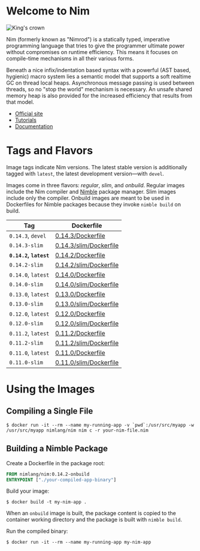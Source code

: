 # Welcome to Nim

![King's crown](https://raw.githubusercontent.com/nim-lang/assets/master/Art/logo-withBackground.png)

Nim (formerly known as "Nimrod") is a statically typed, imperative programming language that tries to give the programmer ultimate power without compromises on runtime efficiency. This means it focuses on compile-time mechanisms in all their various forms.

Beneath a nice infix/indentation based syntax with a powerful (AST based, hygienic) macro system lies a semantic model that supports a soft realtime GC on thread local heaps. Asynchronous message passing is used between threads, so no "stop the world" mechanism is necessary. An unsafe shared memory heap is also provided for the increased efficiency that results from that model.

- [Official site](http://nim-lang.org)
- [Tutorials](http://nim-lang.org/learn.html)
- [Documentation](http://nim-lang.org/documentation.html)

# Tags and Flavors

Image tags indicate Nim versions. The latest stable version is additionally tagged with `latest`, the latest development version—with `devel`.

Images come in three flavors: *regular*, *slim*, and *onbuild*. Regular images include the Nim compiler and [Nimble](https://github.com/nim-lang/nimble) package manager. Slim images include only the compiler. Onbuild images are meant to be used in Dockerfiles for Nimble packages because they invoke `nimble build` on build.

| Tag                    | Dockerfile                                                                                      |
| ---------------------- | ----------------------------------------------------------------------------------------------- |
| `0.14.3`, `devel`      | [0.14.3/Dockerfile](https://github.com/moigagoo/nimage/blob/master/0.14.3/Dockerfile)           |
| `0.14.3-slim`          | [0.14.3/slim/Dockerfile](https://github.com/moigagoo/nimage/blob/master/0.14.3/slim/Dockerfile) |
| **`0.14.2`, `latest`** | [0.14.2/Dockerfile](https://github.com/moigagoo/nimage/blob/master/0.14.2/Dockerfile)           |
| `0.14.2-slim`          | [0.14.2/slim/Dockerfile](https://github.com/moigagoo/nimage/blob/master/0.14.2/slim/Dockerfile) |
| `0.14.0`, `latest`     | [0.14.0/Dockerfile](https://github.com/moigagoo/nimage/blob/master/0.14.0/Dockerfile)           |
| `0.14.0-slim`          | [0.14.0/slim/Dockerfile](https://github.com/moigagoo/nimage/blob/master/0.14.0/slim/Dockerfile) |
| `0.13.0`, `latest`     | [0.13.0/Dockerfile](https://github.com/moigagoo/nimage/blob/master/0.13.0/Dockerfile)           |
| `0.13.0-slim`          | [0.13.0/slim/Dockerfile](https://github.com/moigagoo/nimage/blob/master/0.13.0/slim/Dockerfile) |
| `0.12.0`, `latest`     | [0.12.0/Dockerfile](https://github.com/moigagoo/nimage/blob/master/0.12.0/Dockerfile)           |
| `0.12.0-slim`          | [0.12.0/slim/Dockerfile](https://github.com/moigagoo/nimage/blob/master/0.12.0/slim/Dockerfile) |
| `0.11.2`, `latest`     | [0.11.2/Dockerfile](https://github.com/moigagoo/nimage/blob/master/0.11.2/Dockerfile)           |
| `0.11.2-slim`          | [0.11.2/slim/Dockerfile](https://github.com/moigagoo/nimage/blob/master/0.11.2/slim/Dockerfile) |
| `0.11.0`, `latest`     | [0.11.0/Dockerfile](https://github.com/moigagoo/nimage/blob/master/0.11.0/Dockerfile)           |
| `0.11.0-slim`          | [0.11.0/slim/Dockerfile](https://github.com/moigagoo/nimage/blob/master/0.11.0/slim/Dockerfile) |


# Using the Images

## Compiling a Single File

```shell
$ docker run -it --rm --name my-running-app -v `pwd`:/usr/src/myapp -w /usr/src/myapp nimlang/nim nim c -r your-nim-file.nim
```

## Building a Nimble Package

Create a Dockerfile in the package root:

```dockerfile
FROM nimlang/nim:0.14.2-onbuild
ENTRYPOINT ["./your-compiled-app-binary"]
```

Build your image:

```shell
$ docker build -t my-nim-app .
```

When an `onbuild` image is built, the package content is copied to the container working directory and the package is built with `nimble build`.

Run the compiled binary:

```shell
$ docker run -it --rm --name my-running-app my-nim-app
```